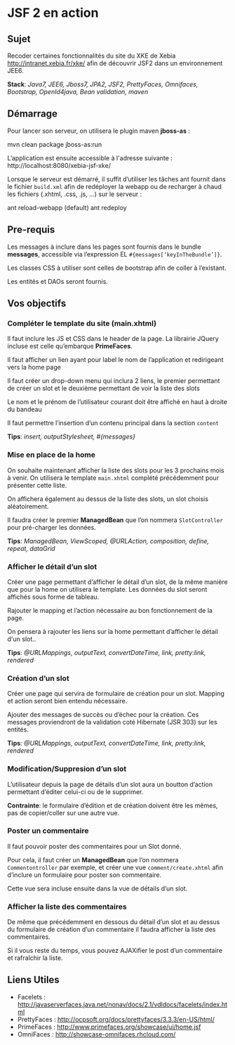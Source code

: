 JSF 2 en action
========

## Sujet

Recoder certaines fonctionnalités du site du XKE de Xebia <http://intranet.xebia.fr/xke/> afin de découvrir JSF2 dans un environnement JEE6.

**Stack**: _Java7, JEE6, Jboss7, JPA2, JSF2, PrettyFaces, Omnifaces, Bootstrap, OpenId4java,  Bean validation, maven_

## Démarrage

Pour lancer son serveur, on utilisera le plugin maven **jboss-as** :
 
  mvn clean package jboss-as:run

L’application est ensuite accessible à l'adresse suivante : http://localhost:8080/xebia-jsf-xke/

Lorsque le serveur est démarré, il suffit d’utiliser les tâches ant fournit dans le fichier `build.xml` afin de redéployer la webapp ou de recharger à chaud les fichiers (.xhtml, .css, .js, …) sur le serveur :

  ant reload-webapp (default)
  ant redeploy

## Pre-requis 

Les messages à inclure dans les pages sont fournis dans le bundle **messages**, accessible via l’expression EL `#{messages[‘keyInTheBundle’]}`.

Les classes CSS à utiliser sont celles de bootstrap afin de coller à l’existant.

Les entités et DAOs seront fournis.

## Vos objectifs

### Compléter le template du site (main.xhtml)

Il faut inclure les JS et CSS dans le header de la page. La librairie JQuery incluse est celle qu’embarque **PrimeFaces**.

Il faut afficher un lien ayant pour label le nom de l’application et redirigeant vers la home page

Il faut créer un drop-down menu qui inclura 2 liens, le premier permettant de créer un slot et le deuxième permettant de voir la liste des slots

Le nom et le prénom de l’utilisateur courant doit être affiché en haut à droite du bandeau

Il faut permettre l’insertion d’un contenu principal dans la section `content` 

  **Tips**: _insert, outputStylesheet, #{messages}_

### Mise en place de la home

On souhaite maintenant afficher la liste des slots pour les 3 prochains mois à venir. On utilisera le template `main.xhtml` complété précédemment pour présenter cette liste.

On affichera également au dessus de la liste des slots, un slot choisis aléatoirement.

Il faudra créer le premier **ManagedBean** que l’on nommera `SlotController` pour pré-charger les données.

  **Tips**: _ManagedBean, ViewScoped, @URLAction, composition, define, repeat, dataGrid_

### Afficher le détail d’un slot

Créer une page permettant d’afficher le détail d’un slot, de la même manière que pour la home on utilisera le template. Les données du slot seront affichés sous forme de tableau.

Rajouter le mapping et l’action nécessaire au bon fonctionnement de la page.

On pensera à rajouter les liens sur la home permettant d’afficher le détail d'un slot..

  **Tips**: _@URLMappings, outputText, convertDateTime, link, pretty:link, rendered_

### Création d’un slot

Créer une page qui servira de formulaire de création pour un slot. Mapping et action seront bien entendu nécessaire.

Ajouter des messages de succès ou d’échec pour la création. Ces messages proviendront de la validation coté Hibernate (JSR 303) sur les entités.  

  **Tips**: _@URLMappings, outputText, convertDateTime, link, pretty:link, rendered_

### Modification/Suppresion d’un slot

L’utilisateur depuis la page de détails d’un slot aura un boutton d’action permettant d’éditer celui-ci ou de le supprimer.

**Contrainte**: le formulaire d’édition et de création doivent être les mêmes, pas de copier/coller sur une autre vue.

### Poster un commentaire

Il faut pouvoir poster des commentaires pour un Slot donné. 

Pour cela, il faut créer un **ManagedBean** que l’on nommera `Commentontroller` par exemple, et créer une vue `comment/create.xhtml` afin d’inclure un formulaire pour poster son commentaire.

Cette vue sera incluse ensuite dans la vue de détails d’un slot.

### Afficher la liste des commentaires

De même que précédemment en dessous du détail d’un slot et au dessus du formulaire de création d’un commentaire il faudra afficher la liste des commentaires.

Si il vous reste du temps, vous pouvez AJAXifier le post d’un commentaire et rafraîchir la liste.

## Liens Utiles

* Facelets : <http://javaserverfaces.java.net/nonav/docs/2.1/vdldocs/facelets/index.html>
* PrettyFaces : <http://ocpsoft.org/docs/prettyfaces/3.3.3/en-US/html/>
* PrimeFaces : <http://www.primefaces.org/showcase/ui/home.jsf>
* OmniFaces : <http://showcase-omnifaces.rhcloud.com/>
